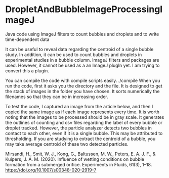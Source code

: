 # DropletAndBubbleImageProcessingImageJ
Java code using ImageJ filters to count bubbles and droplets  and to write time-dependent data

It can be useful to reveal data regarding the centroid of a single bubble study. In addition, it can be used to count bubbles and droplets in experimental studies in a bubble column. ImageJ filters and packages are used. However, it cannot be used as a an ImageJ plugIn yet. I am trying to convert this a plugin. 

You can compile the code with compile scripts easily.
./compile
When you run the code, first it asks you the directory and the file. It is designed to get the stack of images in the folder you have chosen. It sorts numerically the filenames so that they can be in increasing order. 

To test the code, I captured an image from the article below, and then I copied the same image as if each image represents every time. It is worth noting that the images to be processed should be in gray scale. It generates the outlines of counting and csv files regarding the label of every bubble or droplet tracked. However, the particle analyzer detects two bubbles in contact to each other, even if it is a single bubble. This may be attributed to thresholding. If you are studying to extract the centroid of a bubble, you may take average centroid of these two detected particles. 



Mirsandi, H., Smit, W. J., Kong, G., Baltussen, M. W., Peters, E. A. J. F., & Kuipers, J. A. M. (2020). Influence of wetting conditions on bubble formation from a submerged orifice. Experiments in Fluids, 61(3), 1–18. https://doi.org/10.1007/s00348-020-2919-7

